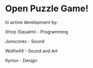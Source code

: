 # Open Puzzle Game!

In active development by:

Xhirp (Squalm) - Programming

Jonscores - Sound

Wolfie49 - Sound and Art

Kyrion - Design

